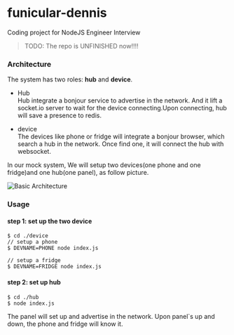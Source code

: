 # funicular-dennis

Coding project for NodeJS Engineer Interview

> TODO: The repo is UNFINISHED now!!!!

### Architecture

The system has two roles: **hub** and **device**.

- Hub  
  Hub integrate a bonjour service to advertise in the network. And it lift a socket.io server to wait for the device connecting.Upon connecting, hub will save a presence to redis.

- device  
  The devices like phone or fridge will integrate a bonjour browser, which search a hub in the network. Once find one, it will connect the hub with websocket.

In our mock system, We will setup two devices(one phone and one fridge)and one hub(one panel), as follow picture.

![Basic Architecture](https://www.lucidchart.com/publicSegments/view/fa576e8a-e2f5-4ebd-8f74-924a652e7e48/image.png)

### Usage

#### step 1: set up the two device

```shell
$ cd ./device
// setup a phone
$ DEVNAME=PHONE node index.js

// setup a fridge
$ DEVNAME=FRIDGE node index.js
```

#### step 2: set up hub

```shell
$ cd ./hub
$ node index.js
```

The panel will set up and advertise in the network. Upon panel`s up and down, the phone and fridge will know it.
